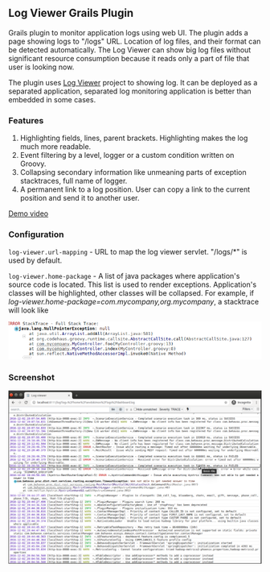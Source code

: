 ## Log Viewer Grails Plugin
Grails plugin to monitor application logs using web UI. The plugin adds a page showing logs to "/logs" URL.
Location of log files, and their format can be detected automatically. The Log Viewer can show big log files without significant 
resource consumption because it reads only a part of file that user is looking now.

The plugin uses [Log Viewer](https://github.com/sevdokimov/log-viewer) project to showing log. It
can be deployed as a separated application, separated log monitoring application is better than embedded in some cases.  

### Features

1. Highlighting fields, lines, parent brackets. Highlighting makes the log much more readable.
1. Event filtering by a level, logger or a custom condition written on Groovy.
1. Collapsing secondary information like unmeaning parts of exception stacktraces, full name of logger.
1. A permanent link to a log position. User can copy a link to the current position and send it to another user. 

[Demo video](https://www.youtube.com/watch?v=1ukLMIqN0i0)

### Configuration

`log-viewer.url-mapping` - URL to map the log viewer servlet. "/logs/*" is used by default.

`log-viewer.home-package` - A list of java packages where application's source code is located. This list is used to 
render exceptions. Application's classes will be highlighted, other classes will be collapsed. For example, if 
_log-viewer.home-package=com.mycompany,org.mycompany_, a stacktrace will look like

![](_docs/stacktrace.png)

### Screenshot

![](_docs/screenshot.png)